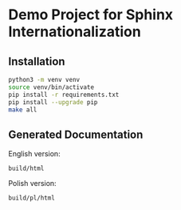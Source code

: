 # Demo Project for Sphinx Internationalization

## Installation

```bash
python3 -m venv venv
source venv/bin/activate
pip install -r requirements.txt
pip install --upgrade pip
make all
```


## Generated Documentation

English version:

```
build/html
```

Polish version:

```
build/pl/html
```
